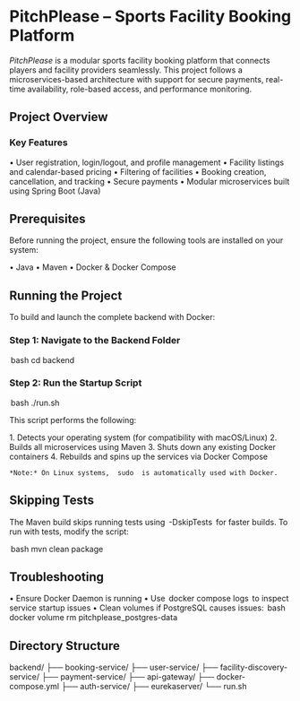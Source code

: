 # PitchPlease – Sports Facility Booking Platform

*PitchPlease* is a modular sports facility booking platform that connects players and facility providers seamlessly. This project follows a microservices-based architecture with support for secure payments, real-time availability, role-based access, and performance monitoring.


## Project Overview

### Key Features

•⁠  ⁠User registration, login/logout, and profile management
•⁠  ⁠Facility listings  and calendar-based pricing
•⁠  ⁠Filtering of facilities
•⁠  ⁠Booking creation, cancellation, and tracking
•⁠  ⁠Secure payments
•⁠  ⁠Modular microservices built using Spring Boot (Java)


##  Prerequisites

Before running the project, ensure the following tools are installed on your system:

•⁠  ⁠Java 
•⁠  ⁠Maven 
•⁠  ⁠Docker & Docker Compose



## Running the Project

To build and launch the complete backend with Docker:

### Step 1: Navigate to the Backend Folder

⁠ bash
cd backend
 ⁠

### Step 2: Run the Startup Script

⁠ bash
./run.sh
 ⁠

This script performs the following:

1.⁠ ⁠Detects your operating system (for compatibility with macOS/Linux)
2.⁠ ⁠Builds all microservices using Maven
3.⁠ ⁠Shuts down any existing Docker containers
4.⁠ ⁠Rebuilds and spins up the services via Docker Compose

	⁠*Note:* On Linux systems, ⁠ sudo ⁠ is automatically used with Docker.



## Skipping Tests

The Maven build skips running tests using ⁠ -DskipTests ⁠ for faster builds. To run with tests, modify the script:

⁠ bash
mvn clean package
 ⁠



##  Troubleshooting

•⁠  ⁠Ensure Docker Daemon is running
•⁠  ⁠Use ⁠ docker compose logs ⁠ to inspect service startup issues
•⁠  ⁠Clean volumes if PostgreSQL causes issues:
  ⁠ bash
  docker volume rm pitchplease_postgres-data
   ⁠



##  Directory Structure


backend/
├── booking-service/
├── user-service/
├── facility-discovery-service/
├── payment-service/
├── api-gateway/
├── docker-compose.yml
├── auth-service/
├── eurekaserver/
└── run.sh
